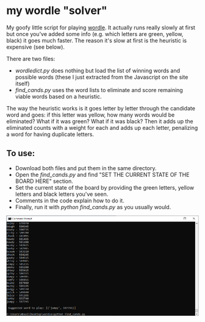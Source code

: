 # my wordle "solver"
My goofy little script for playing [wordle](https://www.powerlanguage.co.uk/wordle/). It actually runs really slowly at first but once you've added some info (e.g. which letters are green, yellow, black) it goes much faster. The reason it's slow at first is the heuristic is expensive (see below).

There are two files:
* *wordledict.py* does nothing but load the list of winning words and possible words (these I just extracted from the Javascript on the site itself)
* *find_cands.py* uses the word lists to eliminate and score remaining viable words based on a heuristic. 

The way the heuristic works is it goes letter by letter through the candidate word and goes: if this letter was yellow, how many words would be eliminated? What if it was green? What if it was black? Then it adds up the eliminated counts with a weight for each and adds up each letter, penalizing a word for having duplicate letters. 

## To use:
* Download both files and put them in the same directory.
* Open the *find_cands.py* and find "SET THE CURRENT STATE OF THE BOARD HERE" section.
* Set the current state of the board by providing the green letters, yellow letters and black letters you've seen. 
* Comments in the code explain how to do it.
* Finally, run it with *python find_cands.py* as you usually would. 

![screenshot of it running](https://github.com/mbasilyan/wordle/blob/main/screenshot2.PNG?raw=true)
